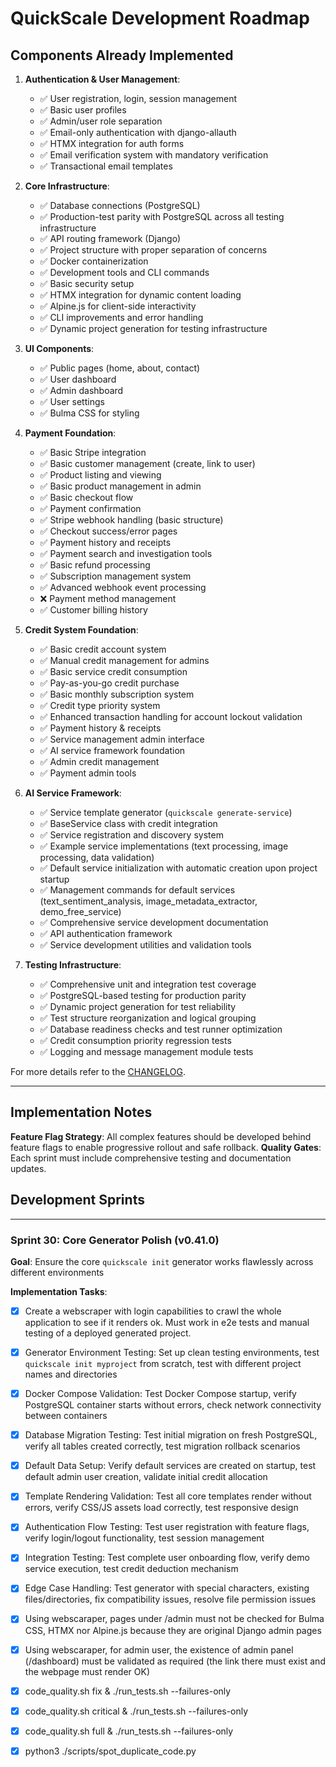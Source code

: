 # QuickScale Development Roadmap

## Components Already Implemented

1. **Authentication & User Management**:
   - ✅ User registration, login, session management
   - ✅ Basic user profiles
   - ✅ Admin/user role separation
   - ✅ Email-only authentication with django-allauth
   - ✅ HTMX integration for auth forms
   - ✅ Email verification system with mandatory verification
   - ✅ Transactional email templates

2. **Core Infrastructure**:
   - ✅ Database connections (PostgreSQL)
   - ✅ Production-test parity with PostgreSQL across all testing infrastructure
   - ✅ API routing framework (Django)
   - ✅ Project structure with proper separation of concerns
   - ✅ Docker containerization
   - ✅ Development tools and CLI commands
   - ✅ Basic security setup
   - ✅ HTMX integration for dynamic content loading
   - ✅ Alpine.js for client-side interactivity
   - ✅ CLI improvements and error handling
   - ✅ Dynamic project generation for testing infrastructure

3. **UI Components**:
   - ✅ Public pages (home, about, contact)
   - ✅ User dashboard
   - ✅ Admin dashboard
   - ✅ User settings
   - ✅ Bulma CSS for styling

4. **Payment Foundation**:
   - ✅ Basic Stripe integration
   - ✅ Basic customer management (create, link to user)
   - ✅ Product listing and viewing
   - ✅ Basic product management in admin
   - ✅ Basic checkout flow
   - ✅ Payment confirmation
   - ✅ Stripe webhook handling (basic structure)
   - ✅ Checkout success/error pages
   - ✅ Payment history and receipts
   - ✅ Payment search and investigation tools
   - ✅ Basic refund processing
   - ✅ Subscription management system
   - ✅ Advanced webhook event processing
   - ❌ Payment method management
   - ✅ Customer billing history

5. **Credit System Foundation**:
   - ✅ Basic credit account system
   - ✅ Manual credit management for admins
   - ✅ Basic service credit consumption
   - ✅ Pay-as-you-go credit purchase
   - ✅ Basic monthly subscription system
   - ✅ Credit type priority system
   - ✅ Enhanced transaction handling for account lockout validation
   - ✅ Payment history & receipts
   - ✅ Service management admin interface
   - ✅ AI service framework foundation
   - ✅ Admin credit management
   - ✅ Payment admin tools

6. **AI Service Framework**:
   - ✅ Service template generator (`quickscale generate-service`)
   - ✅ BaseService class with credit integration
   - ✅ Service registration and discovery system
   - ✅ Example service implementations (text processing, image processing, data validation)
   - ✅ Default service initialization with automatic creation upon project startup
   - ✅ Management commands for default services (text_sentiment_analysis, image_metadata_extractor, demo_free_service)
   - ✅ Comprehensive service development documentation
   - ✅ API authentication framework
   - ✅ Service development utilities and validation tools

7. **Testing Infrastructure**:
   - ✅ Comprehensive unit and integration test coverage
   - ✅ PostgreSQL-based testing for production parity
   - ✅ Dynamic project generation for test reliability
   - ✅ Test structure reorganization and logical grouping
   - ✅ Database readiness checks and test runner optimization
   - ✅ Credit consumption priority regression tests
   - ✅ Logging and message management module tests

For more details refer to the [CHANGELOG](CHANGELOG.md).

---

## Implementation Notes

**Feature Flag Strategy**: All complex features should be developed behind feature flags to enable progressive rollout and safe rollback.
**Quality Gates**: Each sprint must include comprehensive testing and documentation updates.

## Development Sprints

---

### Sprint 30: Core Generator Polish (v0.41.0) 

**Goal**: Ensure the core `quickscale init` generator works flawlessly across different environments

**Implementation Tasks**:
- [x] Create a webscraper with login capabilities to crawl the whole application to see if it renders ok.
      Must work in e2e tests and manual testing of a deployed generated project.

- [x] Generator Environment Testing: Set up clean testing environments, test `quickscale init myproject` from scratch, test with different project names and directories
- [x] Docker Compose Validation: Test Docker Compose startup, verify PostgreSQL container starts without errors, check network connectivity between containers
- [x] Database Migration Testing: Test initial migration on fresh PostgreSQL, verify all tables created correctly, test migration rollback scenarios
- [x] Default Data Setup: Verify default services are created on startup, test default admin user creation, validate initial credit allocation
- [x] Template Rendering Validation: Test all core templates render without errors, verify CSS/JS assets load correctly, test responsive design
- [x] Authentication Flow Testing: Test user registration with feature flags, verify login/logout functionality, test session management
- [x] Integration Testing: Test complete user onboarding flow, verify demo service execution, test credit deduction mechanism
- [x] Edge Case Handling: Test generator with special characters, existing files/directories, fix compatibility issues, resolve file permission issues
- [x] Using webscaraper, pages under /admin must not be checked for Bulma CSS, HTMX nor Alpine.js because they are original Django admin pages
- [x] Using webscaraper, for admin user, the existence of admin panel (/dashboard) must be validated as required (the link there must exist and the webpage must render OK)
- [x] code_quality.sh fix & ./run_tests.sh --failures-only
- [x] code_quality.sh critical & ./run_tests.sh --failures-only
- [x] code_quality.sh full & ./run_tests.sh --failures-only
- [x] python3 ./scripts/spot_duplicate_code.py

